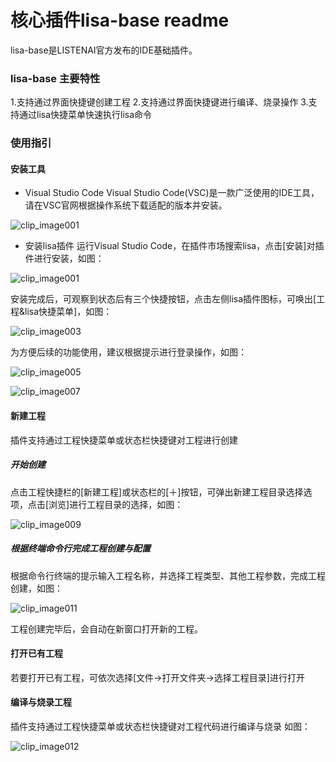# 核心插件lisa-base readme





lisa-base是LISTENAI官方发布的IDE基础插件。



### lisa-base 主要特性

1.支持通过界面快捷键创建工程
2.支持通过界面快捷键进行编译、烧录操作
3.支持通过lisa快捷菜单快速执行lisa命令



### 使用指引

#### 安装工具

- Visual Studio Code
Visual Studio Code(VSC)是一款广泛使用的IDE工具，请在VSC官网根据操作系统下载适配的版本并安装。

![clip_image001](/assets/clip_image001.png)

- 安装lisa插件
运行Visual Studio Code，在插件市场搜索lisa，点击[安装]对插件进行安装，如图：

![clip_image001](/assets/clip_image002.png)

安装完成后，可观察到状态后有三个快捷按钮，点击左侧lisa插件图标，可唤出[工程&lisa快捷菜单]，如图：

![clip_image003](/assets/clip_image003.png)

为方便后续的功能使用，建议根据提示进行登录操作，如图：

![clip_image005](/assets/clip_image005.png)

![clip_image007](/assets/clip_image007.png)

#### 新建工程
插件支持通过工程快捷菜单或状态栏快捷键对工程进行创建
##### 开始创建
点击工程快捷栏的[新建工程]或状态栏的[＋]按钮，可弹出新建工程目录选择选项，点击[浏览]进行工程目录的选择，如图：

![clip_image009](/assets/clip_image009.png)

##### 根据终端命令行完成工程创建与配置
根据命令行终端的提示输入工程名称，并选择工程类型、其他工程参数，完成工程创建，如图：

![clip_image011](/assets/clip_image011.png)

工程创建完毕后，会自动在新窗口打开新的工程。



#### 打开已有工程

若要打开已有工程，可依次选择[文件->打开文件夹->选择工程目录]进行打开




#### 编译与烧录工程
插件支持通过工程快捷菜单或状态栏快捷键对工程代码进行编译与烧录
如图：

![clip_image012](/assets/clip_image012.png)
